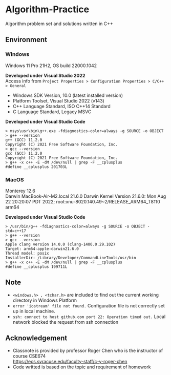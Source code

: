 # Algorithm-Practice
Algorithm problem set and solutions written in C++

## Environment
### Windows
Windows 11 Pro 21H2, OS build 22000.1042

**Developed under Visual Studio 2022**
<br>
Access info from `Project Properties > Configuration Properties > C/C++ > General`
  - Windows SDK Version, 10.0 (latest installed version)
  - Platform Toolset, Visual Studio 2022 (v143)
  - C++ Language Standard, ISO C++14 Standard
  - C Language Standard, Legacy MSVC

**Developed under Visual Studio Code**
```
> msys\usr\bin\g++.exe -fdiagnostics-color=always -g SOURCE -o OBJECT
> g++ --version
g++ (GCC) 11.2.0
Copyright (C) 2021 Free Software Foundation, Inc.
> gcc --version
gcc (GCC) 11.2.0
Copyright (C) 2021 Free Software Foundation, Inc.
> g++ -x c++ -E -dM /dev/null | grep -F __cplusplus
#define __cplusplus 201703L
```

### MacOS
Monterey 12.6 
<br>
Darwin MacBook-Air-M2.local 21.6.0 Darwin Kernel Version 21.6.0: Mon Aug 22 20:20:07 PDT 2022; root:xnu-8020.140.49~2/RELEASE_ARM64_T8110 arm64 

**Developed under Visual Studio Code**
```
> /usr/bin/g++ -fdiagnostics-color=always -g SOURCE -o OBJECT -std=c++17
> g++ --version
> gcc --version
Apple clang version 14.0.0 (clang-1400.0.29.102)
Target: arm64-apple-darwin21.6.0
Thread model: posix
InstallerDir: /Library/Developer/CommandLineTools/usr/bin
> g++ -x c++ -E -dM /dev/null | grep -F __cplusplus
#define __cplusplus 199711L
```
## Note
- `<windows.h> , <tchar.h>` are included to find out the current working directory in Windows Platform
- `error 'iostream' file not found.` Configuration file is not correctly set up in local machine.
- `ssh: connect to host github.com port 22: Operation timed out.` Local network blocked the request from ssh connection
## Acknowledgement
- Classnote is provided by professor Roger Chen who is the instructor of course CSE674\
https://ecs.syracuse.edu/faculty-staff/c-y-roger-chen
- Code writted is based on the topic and requirement of homework